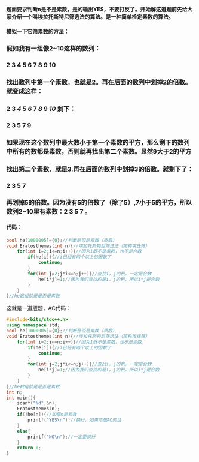 #### 题面要求判断n是不是素数，是的输出YES，不要打反了。开始解这道题前先给大家介绍一个叫**埃拉托斯特尼筛选法**的算法。是一种简单检定素数的算法。  
#### 模拟一下它筛素数的方法：
### 假如我有一组像2~10这样的数列：
### 2 3 4 5 6 7 8 9 10
### 找出数列中第一个素数，也就是2。再在后面的数列中划掉2的倍数。就变成这样：
### 2 3  _~~4~~_ 5 _~~6~~_ 7 _~~8~~_ 9 _~~10~~_ 剩下：
### 2 3 5 7 9
### 如果现在这个数列中最大数小于第一个素数的平方，那么剩下的数列中所有的数都是素数，否则就再找出第二个素数。显然9大于2的平方
### 找出第二个素数，就是3.再在后面的数列中划掉3的倍数。就剩下了：
### 2 3 5 7
### 再划掉5的倍数。因为没有5的倍数了（除了5）,7小于5的平方，所以数列2~10里有素数：2 3 5 7 。
#### 代码：
```cpp
bool he[1000005]={0};//判断是否是素数（质数）
void Eratosthemes(int n){//埃拉托斯特尼筛选法（简称埃氏筛）
	for(int i=2;i<=n;i++){//因为1既不是素数，也不是合数
		if(he[i]){//i已经有两个以上的因数了
			continue; 
		} 
		for(int j=2;j*i<=n;j++){//查找i，j的积，一定是合数 
			he[i*j]=1;//因为我们查找的是i，j的积，所以i*j是合数 
		}
	} 
}//he数组就是是否是素数
```
这就是一道版题，AC代码：
```cpp
#include<bits/stdc++.h>
using namespace std;
bool he[1000005]={0};//判断是否是素数（质数）
void Eratosthemes(int n){//埃拉托斯特尼筛选法（简称埃氏筛）
	for(int i=2;i<=n;i++){//因为1既不是素数，也不是合数
		if(he[i]){//i已经有两个以上的因数了
			continue; 
		} 
		for(int j=2;j*i<=n;j++){//查找i，j的积，一定是合数 
			he[i*j]=1;//因为我们查找的是i，j的积，所以i*j是合数 
		}
	} 
}//he数组就是是否是素数 
int n; 
int main(){
	scanf("%d",&n);
	Eratosthemes(n);
	if(!he[n]){//如果n是素数 
		printf("YES\n");//换行，如果你想AC的话 
	}
	else{
		printf("NO\n");//一定要换行 
	}
	return 0;
} 
```

